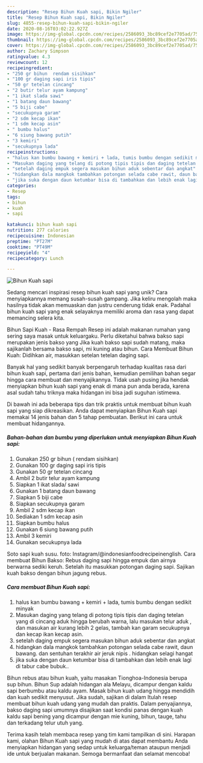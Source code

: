 ```yaml
---
description: "Resep Bihun Kuah sapi, Bikin Ngiler"
title: "Resep Bihun Kuah sapi, Bikin Ngiler"
slug: 4855-resep-bihun-kuah-sapi-bikin-ngiler
date: 2020-08-16T03:02:22.927Z
image: https://img-global.cpcdn.com/recipes/2586093_3bc89cef2e7705ad/751x532cq70/bihun-kuah-sapi-foto-resep-utama.jpg
thumbnail: https://img-global.cpcdn.com/recipes/2586093_3bc89cef2e7705ad/751x532cq70/bihun-kuah-sapi-foto-resep-utama.jpg
cover: https://img-global.cpcdn.com/recipes/2586093_3bc89cef2e7705ad/751x532cq70/bihun-kuah-sapi-foto-resep-utama.jpg
author: Zachary Simpson
ratingvalue: 4.3
reviewcount: 12
recipeingredient:
- "250 gr bihun  rendam sisihkan"
- "100 gr daging sapi iris tipis"
- "50 gr tetelan cincang"
- "2 butir telur ayam kampung"
- "1 ikat slada sawi"
- "1 batang daun bawang"
- "5 biji cabe"
- "secukupnya garam"
- "2 sdm kecap ikan"
- "1 sdm kecap asin"
- " bumbu halus"
- "6 siung bawang putih"
- "3 kemiri"
- "secukupnya lada"
recipeinstructions:
- "halus kan bumbu bawang + kemiri + lada, tumis bumbu dengan sedikit minyak"
- "Masukan daging yang telang di potong tipis tipis dan daging tetelan yang di cincang aduk hingga berubah warna, lalu masukan telur aduk , dan masukan air kurang lebih 2 gelas, tambah kan garam secukupnya dan kecap ikan kecap asin."
- "setelah daging empuk segera masukan bihun aduk sebentar dan angkat"
- "hidangkan dala mangkok tambahkan potongan selada cabe rawit, daun bawang. dan sentuhan terakhir air jeruk nipis . hidangkan selagi hangat"
- "jika suka dengan daun ketumbar bisa di tambahkan dan lebih enak lagi di tabur cabe bubuk.."
categories:
- Resep
tags:
- bihun
- kuah
- sapi

katakunci: bihun kuah sapi 
nutrition: 277 calories
recipecuisine: Indonesian
preptime: "PT27M"
cooktime: "PT49M"
recipeyield: "4"
recipecategory: Lunch

---
```



![Bihun Kuah sapi](https://img-global.cpcdn.com/recipes/2586093_3bc89cef2e7705ad/751x532cq70/bihun-kuah-sapi-foto-resep-utama.jpg)

Sedang mencari inspirasi resep bihun kuah sapi yang unik? Cara menyiapkannya memang susah-susah gampang. Jika keliru mengolah maka hasilnya tidak akan memuaskan dan justru cenderung tidak enak. Padahal bihun kuah sapi yang enak selayaknya memiliki aroma dan rasa yang dapat memancing selera kita.

Bihun Sapi Kuah - Rasa Rempah Resep ini adalah makanan rumahan yang sering saya masak untuk keluargaku. Perlu diketahui bahwa bakso sapi merupakan jenis bakso yang Jika kuah bakso sapi sudah matang, maka sajikanlah bersama bakso sapi, mi kuning atau bihun. Cara Membuat Bihun Kuah: Didihkan air, masukkan setelan tetelan daging sapi.

Banyak hal yang sedikit banyak berpengaruh terhadap kualitas rasa dari bihun kuah sapi, pertama dari jenis bahan, kemudian pemilihan bahan segar hingga cara membuat dan menyajikannya. Tidak usah pusing jika hendak menyiapkan bihun kuah sapi yang enak di mana pun anda berada, karena asal sudah tahu triknya maka hidangan ini bisa jadi suguhan istimewa.


Di bawah ini ada beberapa tips dan trik praktis untuk membuat bihun kuah sapi yang siap dikreasikan. Anda dapat menyiapkan Bihun Kuah sapi memakai 14 jenis bahan dan 5 tahap pembuatan. Berikut ini cara untuk membuat hidangannya.

<!--inarticleads1-->

##### Bahan-bahan dan bumbu yang diperlukan untuk menyiapkan Bihun Kuah sapi:

1. Gunakan 250 gr bihun ( rendam sisihkan)
1. Gunakan 100 gr daging sapi iris tipis
1. Gunakan 50 gr tetelan cincang
1. Ambil 2 butir telur ayam kampung
1. Siapkan 1 ikat slada/ sawi
1. Gunakan 1 batang daun bawang
1. Siapkan 5 biji cabe
1. Siapkan secukupnya garam
1. Ambil 2 sdm kecap ikan
1. Sediakan 1 sdm kecap asin
1. Siapkan  bumbu halus
1. Gunakan 6 siung bawang putih
1. Ambil 3 kemiri
1. Gunakan secukupnya lada


Soto sapi kuah susu. foto: Instagram/@indonesianfoodrecipeinenglish. Cara membuat Bihun Bakso: Rebus daging sapi hingga empuk dan airnya berwarna sediki keruh. Setelah itu masukkan potongan daging sapi. Sajikan kuah bakso dengan bihun jagung rebus. 

<!--inarticleads2-->

##### Cara membuat Bihun Kuah sapi:

1. halus kan bumbu bawang + kemiri + lada, tumis bumbu dengan sedikit minyak
1. Masukan daging yang telang di potong tipis tipis dan daging tetelan yang di cincang aduk hingga berubah warna, lalu masukan telur aduk , dan masukan air kurang lebih 2 gelas, tambah kan garam secukupnya dan kecap ikan kecap asin.
1. setelah daging empuk segera masukan bihun aduk sebentar dan angkat
1. hidangkan dala mangkok tambahkan potongan selada cabe rawit, daun bawang. dan sentuhan terakhir air jeruk nipis . hidangkan selagi hangat
1. jika suka dengan daun ketumbar bisa di tambahkan dan lebih enak lagi di tabur cabe bubuk..


Bihun rebus atau bihun kuah, yaitu masakan Tionghoa-Indonesia berupa sup bihun. Bihun Sup adalah hidangan ala Melayu, dicampur dengan kaldu sapi berbumbu atau kaldu ayam. Masak bihun kuah udang hingga mendidih dan kuah sedikit menyusut. Jika sudah, sajikan di dalam Itulah resep membuat bihun kuah udang yang mudah dan praktis. Dalam penyajiannya, bakso daging sapi umumnya disajikan saat kondisi panas dengan kuah kaldu sapi bening yang dicampur dengan mie kuning, bihun, tauge, tahu dan terkadang telur utuh yang. 

Terima kasih telah membaca resep yang tim kami tampilkan di sini. Harapan kami, olahan Bihun Kuah sapi yang mudah di atas dapat membantu Anda menyiapkan hidangan yang sedap untuk keluarga/teman ataupun menjadi ide untuk berjualan makanan. Semoga bermanfaat dan selamat mencoba!
